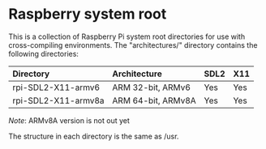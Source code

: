 Raspberry system root
=====================

This is a collection of Raspberry Pi system root directories for use with cross-compiling environments.
The "architectures/" directory contains the following directories:

|**Directory**          |**Architecture**  |**SDL2**|**X11** |
|:----------------------|:-----------------|:-------|:-------|
|rpi-SDL2-X11-armv6     |ARM 32-bit, ARMv6 |Yes     |Yes     |
|rpi-SDL2-X11-armv8a    |ARM 64-bit, ARMv8A|Yes     |Yes     |

*Note*: ARMv8A version is not out yet

The structure in each directory is the same as /usr.
